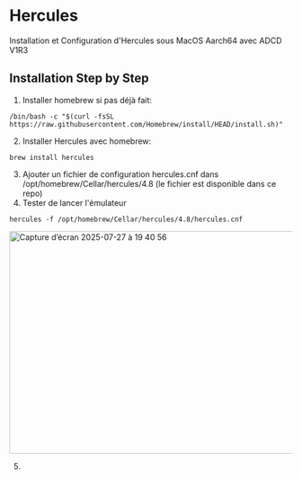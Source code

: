 # Hercules
Installation et Configuration d'Hercules sous MacOS Aarch64 avec ADCD V1R3

## Installation Step by Step 

1. Installer homebrew si pas déjà fait:
```
/bin/bash -c "$(curl -fsSL https://raw.githubusercontent.com/Homebrew/install/HEAD/install.sh)"
```
2. Installer Hercules avec homebrew:
```
brew install hercules
```
3. Ajouter un fichier de configuration hercules.cnf dans /opt/homebrew/Cellar/hercules/4.8
   (le fichier est disponible dans ce repo)
4. Tester de lancer l'émulateur
```
hercules -f /opt/homebrew/Cellar/hercules/4.8/hercules.cnf
```
<img width="575" height="396" alt="Capture d’écran 2025-07-27 à 19 40 56" src="https://github.com/user-attachments/assets/ffa38de1-1a6f-424f-938e-273712569b4d" />


5. 
